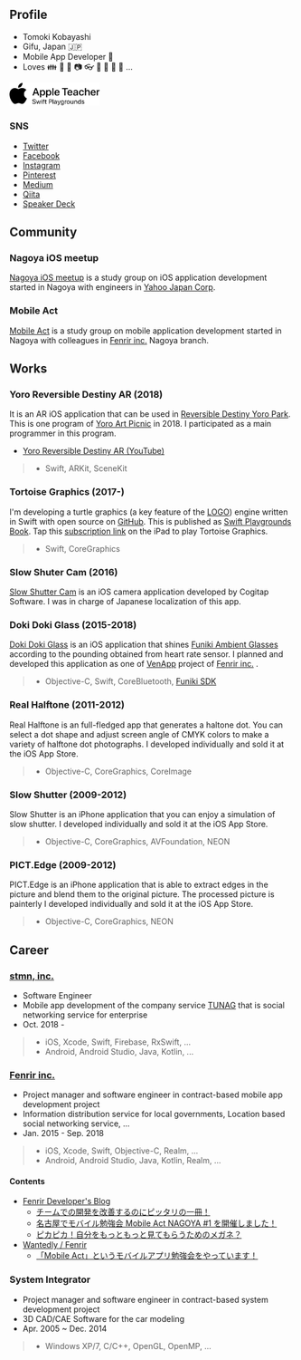 ## Profile

- Tomoki Kobayashi
- Gifu, Japan 🇯🇵
- Mobile App Developer 📱
- Loves 👪 🍎 📱 📷 👓 🍛 🐢 🚗 🚴 ...

<img src="assets/AppleTeacherSwiftPlaygrounds_black.svg" width="160">

### SNS

- [Twitter](https://twitter.com/temoki)
- [Facebook](https://www.facebook.com/temoki.kobayashi)
- [Instagram](https://www.instagram.com/temoki)
- [Pinterest](https://www.pinterest.jp/temoki)
- [Medium](https://medium.com/@temoki)
- [Qiita](https://qiita.com/temoki)
- [Speaker Deck](https://speakerdeck.com/temoki)

## Community

### Nagoya iOS meetup

[Nagoya iOS meetup](https://nagoya-ios-meetup.connpass.com) is a study group on iOS application development started in Nagoya with engineers in [Yahoo Japan Corp](https://about.yahoo.co.jp).

### Mobile Act

[Mobile Act](https://mobileact.connpass.com) is a study group on mobile application development started in Nagoya with colleagues in [Fenrir inc.](https://www.fenrir-inc.com) Nagoya branch.

## Works

### Yoro Reversible Destiny AR (2018)

It is an AR iOS application that can be used in [Reversible Destiny Yoro Park](http://www.yoro-park.com/facility-map/hantenchi/).
This is one program of [Yoro Art Picnic](http://yoro-arts.com) in 2018.
I participated as a main programmer in this program.

- [Yoro Reversible Destiny AR (YouTube)](https://youtu.be/XJ8ZDQxBQZ0)

> - Swift, ARKit, SceneKit

### Tortoise Graphics (2017-)

I'm developing a turtle graphics (a key feature of the [LOGO](https://ja.wikipedia.org/wiki/LOGO)) engine written in Swift with open source on [GitHub](https://github.com/temoki/TortoiseGraphics).
This is published as [Swift Playgrounds Book](https://www.apple.com/jp/swift/playgrounds/).
Tap this [subscription link](https://temoki.github.io/TortoiseGraphics/playground-subscription-feed/locales.json) on the iPad to play Tortoise Graphics.

> - Swift, CoreGraphics

### Slow Shuter Cam (2016)

[Slow Shutter Cam](https://itunes.apple.com/app/id357404131?mt=8) is an iOS camera application developed by Cogitap Software.
I was in charge of Japanese localization of this app.

### Doki Doki Glass (2015-2018)

[Doki Doki Glass](https://itunes.apple.com/jp/app/id1001830777?mt=8) is an iOS application that shines [Funiki Ambient Glasses](http://fun-iki.com) according to the pounding obtained from heart rate sensor.
I planned and developed this application as one of [VenApp](https://van-app.com) project of [Fenrir inc.](https://www.fenrir-inc.com) .

> - Objective-C, Swift, CoreBluetooth, [Funiki SDK](https://github.com/FUNIKImegane/FunikiSDK)

### Real Halftone (2011-2012)

Real Halftone is an full-fledged app that generates a haltone dot.
You can select a dot shape and adjust screen angle of CMYK colors to make a variety of halftone dot photographs.
I developed individually and sold it at the iOS App Store.

> - Objective-C, CoreGraphics, CoreImage

### Slow Shutter (2009-2012)

 Slow Shutter is an iPhone application that you can enjoy a simulation of slow shutter.
 I developed individually and sold it at the iOS App Store.

> - Objective-C, CoreGraphics, AVFoundation, NEON

### PICT.Edge (2009-2012)

PICT.Edge is an iPhone application that is able to extract edges in the picture and blend them to the original picture. The processed picture is painterly
I developed individually and sold it at the iOS App Store.

> - Objective-C, CoreGraphics, NEON

## Career

### [stmn, inc.](https://stmn.co.jp)

- Software Engineer
- Mobile app development of the company service [TUNAG](https://tunag.jp) that is social networking service for enterprise
- Oct. 2018 -

> - iOS, Xcode, Swift, Firebase, RxSwift, ...
> - Android, Android Studio, Java, Kotlin, ...

### [Fenrir inc.](https://www.fenrir-inc.com)

- Project manager and software engineer in contract-based mobile app development project
- Information distribution service for local governments, Location based social networking service, ...
- Jan. 2015 - Sep. 2018

> - iOS, Xcode, Swift, Objective-C, Realm, ...
> - Android, Android Studio, Java, Kotlin, Realm, ...

#### Contents

- [Fenrir Developer's Blog](https://blog.fenrir-inc.com/)
    - [チームでの開発を改善するのにピッタリの一冊！](https://blog.fenrir-inc.com/jp/2017/02/team_development.html)
    - [名古屋でモバイル勉強会 Mobile Act NAGOYA #1 を開催しました！](https://blog.fenrir-inc.com/jp/2016/08/mobile-act-nagoya-1.html)
    - [ピカピカ！自分をもっともっと見てもらうためのメガネ？](https://blog.fenrir-inc.com/jp/2015/12/pikapikamegane.html)
- [Wantedly / Fenrir](https://www.wantedly.com/companies/fenrir)
    - [「Mobile Act」というモバイルアプリ勉強会をやっています！](https://www.wantedly.com/companies/fenrir/post_articles/114424)

### System Integrator

- Project manager and software engineer in contract-based system development project
- 3D CAD/CAE Software for the car modeling
- Apr. 2005 ~ Dec. 2014

> - Windows XP/7, C/C++, OpenGL, OpenMP, ...
